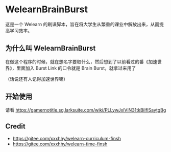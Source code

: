 # WelearnBrainBurst

这是一个 Welearn 的刷课脚本，旨在将大学生从繁重的课业中解放出来，从而提高学习效率。

## 为什么叫 WelearnBrainBurst

在做这个程序的时候，就在想名字要取什么，然后想到了以前看过的番《加速世界》，里面加入 Burst Link 的口令就是 Brain Burst，就拿过来用了

（话说还有人记得加速世界嘛）

## 开始使用

请看 https://gamernotitle.sg.larksuite.com/wiki/PLLywJxlViN31tkBiIflSaytgBg

## Credit

- https://gitee.com/xxxhhy/welearn-curriculum-finsh
- https://gitee.com/xxxhhy/welearn-time-finsh